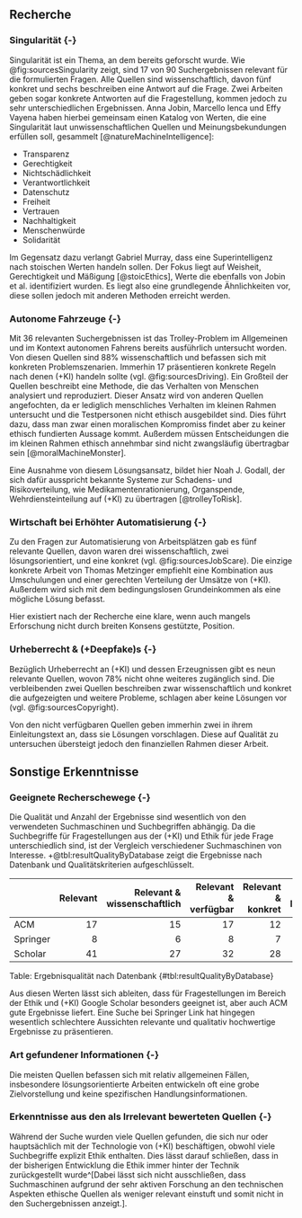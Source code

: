 ## Recherche

### Singularität {-}

Singularität ist ein Thema, an dem bereits geforscht wurde. Wie @fig:sourcesSingularity zeigt, sind 17 von 90 Suchergebnissen relevant für die formulierten Fragen. Alle Quellen sind wissenschaftlich, davon fünf konkret und sechs beschreiben eine Antwort auf die Frage. Zwei Arbeiten geben sogar konkrete Antworten auf die Fragestellung, kommen jedoch zu sehr unterschiedlichen Ergebnissen. Anna Jobin, Marcello Ienca und Effy Vayena haben hierbei gemeinsam einen Katalog von Werten, die eine Singularität laut unwissenschaftlichen Quellen und Meinungsbekundungen erfüllen soll, gesammelt [@natureMachineIntelligence]:

* Transparenz
* Gerechtigkeit
* Nichtschädlichkeit
* Verantwortlichkeit
* Datenschutz
* Freiheit
* Vertrauen
* Nachhaltigkeit
* Menschenwürde
* Solidarität

Im Gegensatz dazu verlangt Gabriel Murray, dass eine Superintelligenz nach stoischen Werten handeln sollen. Der Fokus liegt auf Weisheit, Gerechtigkeit und Mäßigung [@stoicEthics], Werte die ebenfalls von Jobin et al. identifiziert wurden. Es liegt also eine grundlegende Ähnlichkeiten vor, diese sollen jedoch mit anderen Methoden erreicht werden.

### Autonome Fahrzeuge {-}

Mit 36 relevanten Suchergebnissen ist das Trolley-Problem im Allgemeinen und im Kontext autonomen Fahrens bereits ausführlich untersucht worden. Von diesen Quellen sind $88\%$ wissenschaftlich und befassen sich mit konkreten Problemszenarien. Immerhin 17 präsentieren konkrete Regeln nach denen (+KI) handeln sollte (vgl. @fig:sourcesDriving). Ein Großteil der Quellen beschreibt eine Methode, die das Verhalten von Menschen analysiert und reproduziert. Dieser Ansatz wird von anderen Quellen angefochten, da er lediglich menschliches Verhalten im kleinen Rahmen untersucht und die Testpersonen nicht ethisch ausgebildet sind. Dies führt dazu, dass man zwar einen moralischen Kompromiss findet aber zu keiner ethisch fundierten Aussage kommt. Außerdem müssen Entscheidungen die im kleinen Rahmen ethisch annehmbar sind nicht zwangsläufig übertragbar sein [@moralMachineMonster].

Eine Ausnahme von diesem Lösungsansatz, bildet hier Noah J. Godall, der sich dafür ausspricht bekannte Systeme zur Schadens- und Risikoverteilung, wie Medikamentenrationierung, Organspende, Wehrdiensteinteilung auf (+KI) zu übertragen [@trolleyToRisk].

### Wirtschaft bei Erhöhter Automatisierung {-}

Zu den Fragen zur Automatisierung von Arbeitsplätzen gab es fünf relevante Quellen, davon waren drei wissenschaftlich, zwei lösungsorientiert, und eine konkret (vgl. @fig:sourcesJobScare). Die einzige konkrete Arbeit von Thomas Metzinger empfiehlt eine Kombination aus Umschulungen und einer gerechten Verteilung der Umsätze von (+KI). Außerdem wird sich mit dem bedingungslosen Grundeinkommen als eine mögliche Lösung befasst.

Hier existiert nach der Recherche eine klare, wenn auch mangels Erforschung nicht durch breiten Konsens gestützte, Position.

### Urheberrecht & (+Deepfake)s {-}

Bezüglich Urheberrecht an (+KI) und dessen Erzeugnissen gibt es neun relevante Quellen, wovon $78\%$ nicht ohne weiteres zugänglich sind. Die verbleibenden zwei Quellen beschreiben zwar wissenschaftlich und konkret die aufgezeigten und weitere Probleme, schlagen aber keine Lösungen vor (vgl. @fig:sourcesCopyright).

Von den nicht verfügbaren Quellen geben immerhin zwei in ihrem Einleitungstext an, dass sie Lösungen vorschlagen. Diese auf Qualität zu untersuchen übersteigt jedoch den finanziellen Rahmen dieser Arbeit.

## Sonstige Erkenntnisse

### Geeignete Recherschewege {-}

Die Qualität und Anzahl der Ergebnisse sind wesentlich von den verwendeten Suchmaschinen und Suchbegriffen abhängig. Da die Suchbegriffe für Fragestellungen aus der (+KI) und Ethik für jede Frage unterschiedlich sind, ist der Vergleich verschiedener Suchmaschinen von Interesse. +@tbl:resultQualityByDatabase zeigt die Ergebnisse nach Datenbank und Qualitätskriterien aufgeschlüsselt.

|          | Relevant | Relevant & wissenschaftlich | Relevant & verfügbar | Relevant & konkret | Relevant & lösungsorientiert |
|:---------|---------:|----------------------------:|---------------------:|-------------------:|-----------------------------:|
| ACM      |       17 |                          15 |                   17 |                 12 |                            6 |
| Springer |        8 |                           6 |                    8 |                  7 |                            3 |
| Scholar  |       41 |                          27 |                   32 |                 28 |                           17 |

Table: Ergebnisqualität nach Datenbank {#tbl:resultQualityByDatabase}

Aus diesen Werten lässt sich ableiten, dass für Fragestellungen im Bereich der Ethik und (+KI) Google Scholar besonders geeignet ist, aber auch ACM gute Ergebnisse liefert. Eine Suche bei Springer Link hat hingegen wesentlich schlechtere Aussichten relevante und qualitativ hochwertige Ergebnisse zu präsentieren.

### Art gefundener Informationen {-}

Die meisten Quellen befassen sich mit relativ allgemeinen Fällen, insbesondere lösungsorientierte Arbeiten entwickeln oft eine grobe Zielvorstellung und keine spezifischen Handlungsinformationen.

### Erkenntnisse aus den als Irrelevant bewerteten Quellen {-}

Während der Suche wurden viele Quellen gefunden, die sich nur oder hauptsächlich mit der Technologie von (+KI) beschäftigen, obwohl viele Suchbegriffe explizit Ethik enthalten. Dies lässt darauf schließen, dass in der bisherigen Entwicklung die Ethik immer hinter der Technik zurückgestellt wurde^[Dabei lässt sich nicht ausschließen, dass Suchmaschinen aufgrund der sehr aktiven Forschung an den technischen Aspekten ethische Quellen als weniger relevant einstuft und somit nicht in den Suchergebnissen anzeigt.].

